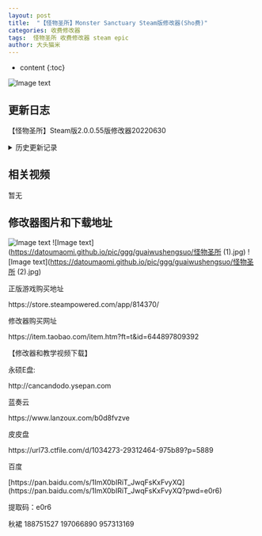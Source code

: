 ```yaml
---
layout: post
title:  "【怪物圣所】Monster Sanctuary Steam版修改器(Sho费)"
categories: 收费修改器
tags:  怪物圣所 收费修改器 steam epic
author: 大头猫米
---
```


* content
{:toc}

![Image text](https://datoumaomi.github.io/pic/ggg/guaiwushengsuo/logo.jpg)

##  更新日志
【怪物圣所】Steam版2.0.0.55版修改器20220630





<details>
<summary>历史更新记录</summary><p></p>
【怪物圣所】修改器20201009<p></p>
 【怪物圣所】Steam版2.0.0.55版修改器20220630<p></p>
 【怪物圣所】0.10.2.7版修改器20201205<p></p>
 【怪物圣所】1.0.1.19版修改器20201209<p></p>
 【怪物圣所】1.1.0.17版修改器20210415<p></p>
 【怪物圣所】1.2.1.12版修改器20210924<p></p>
 增加了一个物品数量修改的说明<p></p>
</details>

## 相关视频
暂无

## 修改器图片和下载地址

![Image text](https://datoumaomi.github.io/pic/ggg/guaiwushengsuo/0.jpg)
![Image text](https://datoumaomi.github.io/pic/ggg/guaiwushengsuo/怪物圣所 (1).jpg)
![Image text](https://datoumaomi.github.io/pic/ggg/guaiwushengsuo/怪物圣所 (2).jpg)



<p>正版游戏购买地址</p>
https://store.steampowered.com/app/814370/
<p></p>

<p></p>
修改器购买网址
<p></p>
https://item.taobao.com/item.htm?ft=t&id=644897809392
<p></p>
【修改器和教学视频下载】
<p></p>
永硕E盘:
<p></p>
http://cancandodo.ysepan.com
<p></p>
蓝奏云
<p></p>
https://www.lanzoux.com/b0d8fvzve
<p></p>
皮皮盘
<p></p>
https://url73.ctfile.com/d/1034273-29312464-975b89?p=5889
<p></p>
百度
<p></p>
[https://pan.baidu.com/s/1ImX0bIRiT_JwqFsKxFvyXQ](https://pan.baidu.com/s/1ImX0bIRiT_JwqFsKxFvyXQ?pwd=e0r6) 
<p></p>
提取码：e0r6
<p></p>
<p>秋裙 188751527 197066890 957313169</p>
